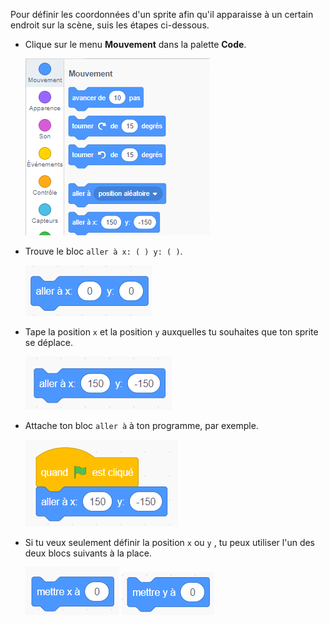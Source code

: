 Pour définir les coordonnées d'un sprite afin qu'il apparaisse à un certain endroit sur la scène, suis les étapes ci-dessous.

- Clique sur le menu **Mouvement** dans la palette **Code**.
    
    ![menu mouvement](images/motion-menu.png)

- Trouve le bloc `aller à x: ( ) y: ( )`.
    
    ![aller à x y](images/goto.png)

- Tape la position `x` et la position `y` auxquelles tu souhaites que ton sprite se déplace.
    
    ![aller à x y rempli](images/goto_filled.png)

- Attache ton bloc `aller à` à ton programme, par exemple.
    
    ![aller à x y attaché au bloc](images/use-goto.png)

- Si tu veux seulement définir la position `x` ou `y` , tu peux utiliser l'un des deux blocs suivants à la place.
    
    ![définir x](images/setx.png) ![définir y](images/sety.png)